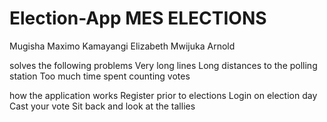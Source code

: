 # Election-App MES ELECTIONS
Mugisha Maximo
Kamayangi Elizabeth
Mwijuka Arnold

solves the following problems
Very long lines
Long distances to the polling station
Too much time spent counting votes

how the application works
Register prior to elections
Login on election day
Cast your vote
Sit back and look at the tallies
